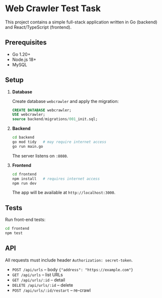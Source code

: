 # Web Crawler Test Task

This project contains a simple full-stack application written in Go (backend) and React/TypeScript (frontend).

## Prerequisites

- Go 1.20+
- Node.js 18+
- MySQL

## Setup

1. **Database**

   Create database `webcrawler` and apply the migration:

   ```sql
   CREATE DATABASE webcrawler;
   USE webcrawler;
   source backend/migrations/001_init.sql;
   ```

2. **Backend**

   ```bash
   cd backend
   go mod tidy   # may require internet access
   go run main.go
   ```

   The server listens on `:8080`.

3. **Frontend**

   ```bash
   cd frontend
   npm install   # requires internet access
   npm run dev
   ```

   The app will be available at `http://localhost:3000`.

## Tests

Run front-end tests:

```bash
cd frontend
npm test
```

## API

All requests must include header `Authorization: secret-token`.

- `POST /api/urls` – body `{"address": "https://example.com"}`
- `GET /api/urls` – list URLs
- `GET /api/urls/:id` – detail
- `DELETE /api/urls/:id` – delete
- `POST /api/urls/:id/restart` – re-crawl

